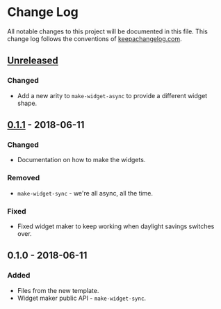 # Change Log
All notable changes to this project will be documented in this file. This change log follows the conventions of [keepachangelog.com](http://keepachangelog.com/).

## [Unreleased]
### Changed
- Add a new arity to `make-widget-async` to provide a different widget shape.

## [0.1.1] - 2018-06-11
### Changed
- Documentation on how to make the widgets.

### Removed
- `make-widget-sync` - we're all async, all the time.

### Fixed
- Fixed widget maker to keep working when daylight savings switches over.

## 0.1.0 - 2018-06-11
### Added
- Files from the new template.
- Widget maker public API - `make-widget-sync`.

[Unreleased]: https://github.com/your-name/smack-that-hobbit/compare/0.1.1...HEAD
[0.1.1]: https://github.com/your-name/smack-that-hobbit/compare/0.1.0...0.1.1
